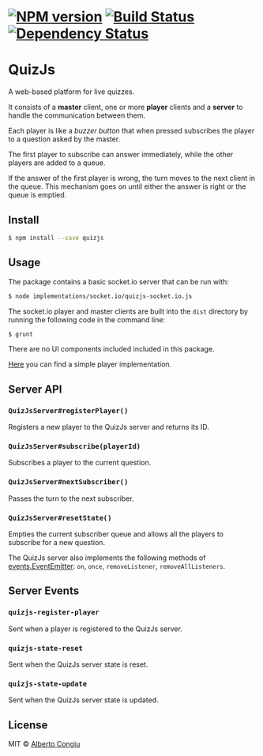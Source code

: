 #  [![NPM version][npm-image]][npm-url] [![Build Status][travis-image]][travis-url] [![Dependency Status][daviddm-url]][daviddm-image]

# QuizJs

A web-based platform for live quizzes.

It consists of a __master__ client, one or more __player__ clients and a __server__ to handle the communication between them.

Each player is like a _buzzer button_ that when pressed subscribes the player to a question asked by the master.

The first player to subscribe can answer immediately, while the other players are added to a queue.

If the answer of the first player is wrong, the turn moves to the next client in the queue. This mechanism goes on until either the answer is right or the queue is emptied.


## Install

```sh
$ npm install --save quizjs
```

## Usage

The package contains a basic socket.io server that can be run with:

```sh
$ node implementations/socket.io/quizjs-socket.io.js
```

The socket.io player and master clients are built into the `dist` directory by running the following code in the command line:

```sh
$ grunt
```

There are no UI components included included in this package.

[Here][simple-player] you can find a simple player implementation.

## Server API

### `QuizJsServer#registerPlayer()`
Registers a new player to the QuizJs server and returns its ID.

### `QuizJsServer#subscribe(playerId)`
Subscribes a player to the current question.

### `QuizJsServer#nextSubscriber()`
Passes the turn to the next subscriber.

### `QuizJsServer#resetState()`
Empties the current subscriber queue and allows all the players to subscribe for a new question.

The QuizJs server also implements the following methods of [events.EventEmitter][node-event-emitter]: `on`, `once`, `removeListener`, `removeAllListeners`.

## Server Events

### `quizjs-register-player`
Sent when a player is registered to the QuizJs server.

### `quizjs-state-reset`
Sent when the QuizJs server state is reset.

### `quizjs-state-update`
Sent when the QuizJs server state is updated.

## License

MIT © [Alberto Congiu](http://albertocongiu.com)


[npm-url]: https://npmjs.org/package/quizjs
[npm-image]: https://badge.fury.io/js/quizjs.svg
[travis-url]: https://travis-ci.org/4lbertoC/quizjs?branch=master
[travis-image]: https://travis-ci.org/4lbertoC/quizjs.svg
[daviddm-url]: https://david-dm.org/4lbertoC/quizjs.svg?theme=shields.io
[daviddm-image]: https://david-dm.org/4lbertoC/quizjs-server
[simple-player]: https://github.com/4lbertoC/quizjs-simpleplayer
[node-event-emitter]: http://nodejs.org/api/events.html#events_class_events_eventemitter